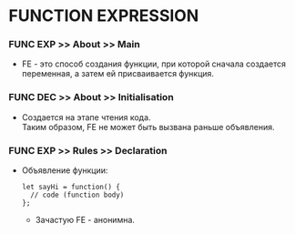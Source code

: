 # FUNCTION EXPRESSION

### FUNC EXP >> About >> Main
- FE - это способ создания функции, при которой сначала создается переменная, а затем ей присваивается функция.

### FUNC DEC >> About >> Initialisation
- Создается на этапе чтения кода.  
Таким образом, FE не может быть вызвана раньше объявления.

### FUNC EXP >> Rules >> Declaration
- Объявление функции:

  ```
  let sayHi = function() {
    // code (function body)
  };
  ```
  - Зачастую FE - анонимна.
